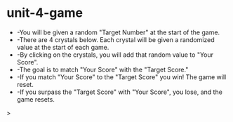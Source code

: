 # unit-4-game
<ul>
                                        <li>-You will be given a random "Target Number" at the start of the game.</li>
                                        <li>-There are 4 crystals below. Each crystal will be given a randomized value at the start of each game.</li>
                                        <li>-By clicking on the crystals, you will add that random value to "Your Score".</li>
                                        <li>-The goal is to match "Your Score" with the "Target Score."</li>
                                        <li>-If you match "Your Score" to the "Target Score" you win! The game will reset.</li>
                                        <li>-If you surpass the "Target Score" with "Your Score", you lose, and the game resets.</li>
                                    </ul>>